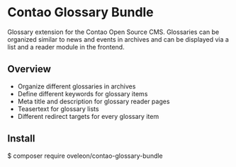 # Contao Glossary Bundle 

Glossary extension for the Contao Open Source CMS. Glossaries can be organized similar to news and events in archives and can be displayed via a list and a reader module in the frontend.

## Overview

- Organize different glossaries in archives
- Define different keywords for glossary items
- Meta title and description for glossary reader pages
- Teasertext for glossary lists
- Different redirect targets for every glossary item

## Install

$ composer require oveleon/contao-glossary-bundle
